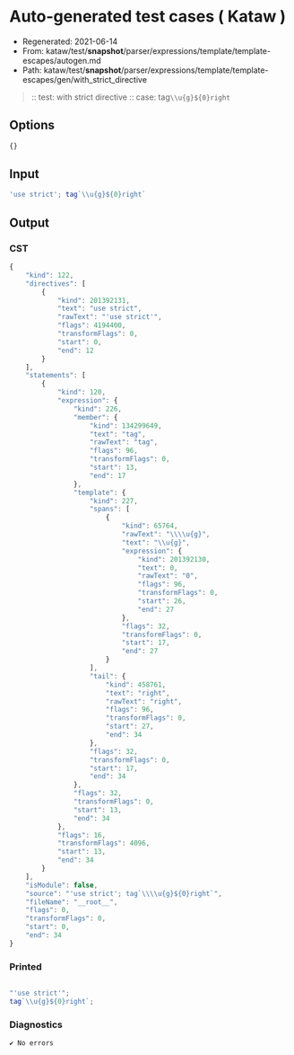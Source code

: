 # Auto-generated test cases ( Kataw )
- Regenerated: 2021-06-14
- From: kataw/test/__snapshot__/parser/expressions/template/template-escapes/autogen.md
- Path: kataw/test/__snapshot__/parser/expressions/template/template-escapes/gen/with_strict_directive
> :: test: with strict directive
> :: case: tag`\\u{g}${0}right`
## Options

`````js
{}
`````
## Input

`````js
'use strict'; tag`\\u{g}${0}right`
`````
## Output

### CST

```javascript
{
    "kind": 122,
    "directives": [
        {
            "kind": 201392131,
            "text": "use strict",
            "rawText": "'use strict'",
            "flags": 4194400,
            "transformFlags": 0,
            "start": 0,
            "end": 12
        }
    ],
    "statements": [
        {
            "kind": 120,
            "expression": {
                "kind": 226,
                "member": {
                    "kind": 134299649,
                    "text": "tag",
                    "rawText": "tag",
                    "flags": 96,
                    "transformFlags": 0,
                    "start": 13,
                    "end": 17
                },
                "template": {
                    "kind": 227,
                    "spans": [
                        {
                            "kind": 65764,
                            "rawText": "\\\\u{g}",
                            "text": "\\u{g}",
                            "expression": {
                                "kind": 201392130,
                                "text": 0,
                                "rawText": "0",
                                "flags": 96,
                                "transformFlags": 0,
                                "start": 26,
                                "end": 27
                            },
                            "flags": 32,
                            "transformFlags": 0,
                            "start": 17,
                            "end": 27
                        }
                    ],
                    "tail": {
                        "kind": 458761,
                        "text": "right",
                        "rawText": "right",
                        "flags": 96,
                        "transformFlags": 0,
                        "start": 27,
                        "end": 34
                    },
                    "flags": 32,
                    "transformFlags": 0,
                    "start": 17,
                    "end": 34
                },
                "flags": 32,
                "transformFlags": 0,
                "start": 13,
                "end": 34
            },
            "flags": 16,
            "transformFlags": 4096,
            "start": 13,
            "end": 34
        }
    ],
    "isModule": false,
    "source": "'use strict'; tag`\\\\u{g}${0}right`",
    "fileName": "__root__",
    "flags": 0,
    "transformFlags": 0,
    "start": 0,
    "end": 34
}
```

### Printed

```javascript

"'use strict'";
tag`\\u{g}${0}right`;
```

### Diagnostics

```javascript
✔ No errors
```

